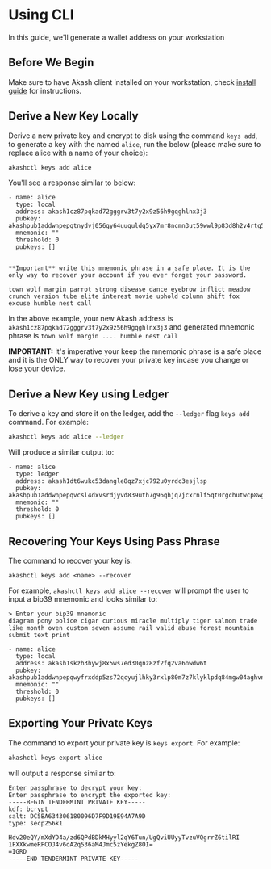 # Using CLI

In this guide, we'll generate a wallet address on your workstation

## Before We Begin

Make sure to have Akash client installed on your workstation, check [install guide](../usage/install.md) for instructions.

## Derive a New Key Locally

Derive a new private key and encrypt to disk using the command `keys add`, to generate a key with the named `alice`, run the below \(please make sure to replace alice with a name of your choice\):

```bash
akashctl keys add alice
```

You'll see a response similar to below:

```text
- name: alice
  type: local
  address: akash1cz87pqkad72gggrv3t7y2x9z56h9gqghlnx3j3
  pubkey: akashpub1addwnpepqtnydvj056gy64uuquldq5yx7mr8ncmn3ut59wwl9p83d8h2v4rtg5xa3vn
  mnemonic: ""
  threshold: 0
  pubkeys: []


**Important** write this mnemonic phrase in a safe place. It is the only way to recover your account if you ever forget your password.

town wolf margin parrot strong disease dance eyebrow inflict meadow crunch version tube elite interest movie uphold column shift fox excuse humble nest call
```

In the above example, your new Akash address is `akash1cz87pqkad72gggrv3t7y2x9z56h9gqghlnx3j3` and generated mnemonic phrase is `town wolf margin .... humble nest call`

**IMPORTANT:** It's imperative your keep the mnemonic phrase is a safe place and it is the ONLY way to recover your private key incase you change or lose your device.

## Derive a New Key using Ledger

To derive a key and store it on the ledger, add the `--ledger` flag `keys add` command. For example:

```bash
akashctl keys add alice --ledger
```

Will produce a similar output to:

```text
- name: alice
  type: ledger
  address: akash1dt6wukc53dangle8qz7xjc792u0yrdc3esjlsp
  pubkey: akashpub1addwnpepqvcsl4dxvsrdjyvd839uth7g96qhjq7jcxrnlf5qt0rgchutwcp8wgp4yk9
  mnemonic: ""
  threshold: 0
  pubkeys: []
```

## Recovering Your Keys Using Pass Phrase

The command to recover your key is:

```text
akashctl keys add <name> --recover
```

For example, `akashctl keys add alice --recover` will prompt the user to input a bip39 mnemonic and looks similar to:

```text
> Enter your bip39 mnemonic
diagram pony police cigar curious miracle multiply tiger salmon trade like month oven custom seven assume rail valid abuse forest mountain submit text print

- name: alice
  type: local
  address: akash1skzh3hywj8x5ws7ed30qnz8zf2fq2va6nwdw6t
  pubkey: akashpub1addwnpepqwyfrxddp5zs72qcyujlhky3rxlp80m7z7klyklpdq84mgw04aghvnr5rtz
  mnemonic: ""
  threshold: 0
  pubkeys: []
```

## Exporting Your Private Keys

The command to export your private key is `keys export`. For example:

```bash
akashctl keys export alice
```

will output a response similar to:

```text
Enter passphrase to decrypt your key:
Enter passphrase to encrypt the exported key:
-----BEGIN TENDERMINT PRIVATE KEY-----
kdf: bcrypt
salt: DC5BA634306180096D7F9D19E94A7A9D
type: secp256k1

Hdv20eQY/mXdYD4a/zd6QPdBDkMHyyl2qY6Tun/UgQviUUyyTvzuVQgrrZ6tilRI
1FXXkwmeRPCOJ4v6oA2q536aM4Jmc5zYekgZ8OI=
=IGRD
-----END TENDERMINT PRIVATE KEY-----
```


